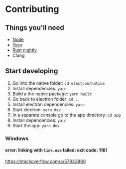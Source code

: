 # Contributing

## Things you'll need

- [Node](https://nodejs.org/en/download/)
- [Yarn](https://classic.yarnpkg.com/en/docs/install)
- [Rust nightly](https://www.rust-lang.org/tools/install)
- Clang

## Start developing

1. Go into the native folder: `cd electron/native`
2. Install dependencies: `yarn`
3. Build a the native package: `yarn build`
4. Go back to electron folder: `cd ..`
5. Install electron dependencies: `yarn`
6. Start electron: `yarn dev`
7. In a separate console go to the app directory: `cd app`
8. Install dependencies: `yarn`
9. Start the app: `yarn dev`

### Windows

#### error: linking with `link.exe` failed: exit code: 1181

https://stackoverflow.com/a/57843860
